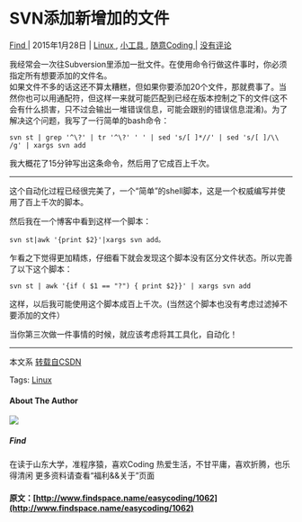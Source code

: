 #  SVN添加新增加的文件 

[ Find ](http://www.findspace.name/author/find) |  2015年1月28日  |  [ Linux ](http://www.findspace.name/category/easycoding/linux) , [ 小工具 ](http://www.findspace.name/category/easycoding/tools) , [ 随意Coding ](http://www.findspace.name/category/easycoding) |  [ 没有评论  ](http://www.findspace.name/easycoding/1062#comments)

我经常会一次往Subversion里添加一批文件。在使用命令行做这件事时，你必须指定所有想要添加的文件名。   
如果文件不多的话这还不算太糟糕，但如果你要添加20个文件，那就费事了。当然你也可以用通配符，但这样一来就可能匹配到已经在版本控制之下的文件(这不会有什么损害，只不过会输出一堆错误信息，可能会跟别的错误信息混淆)。为了解决这个问题，我写了一行简单的bash命令： 
    
    
    svn st | grep '^\?' | tr '^\?' ' ' | sed 's/[ ]*//' | sed 's/[ ]/\\ /g' | xargs svn add

我大概花了15分钟写出这条命令，然后用了它成百上千次。 

* * *

这个自动化过程已经很完美了，一个“简单”的shell脚本，这是一个权威编写并使用了百上千次的脚本。 

然后我在一个博客中看到这样一个脚本： 
    
    
    svn st|awk '{print $2}'|xargs svn add。

乍看之下觉得更加精炼，仔细看下就会发现这个脚本没有区分文件状态。所以完善了以下这个脚本： 
    
    
    svn st | awk '{if ( $1 == "?") { print $2}}' | xargs svn add  

这样，以后我可能使用这个脚本成百上千次。(当然这个脚本也没有考虑过滤掉不要添加的文件） 

当你第三次做一件事情的时候，就应该考虑将其工具化，自动化！ 

* * *

本文系 [ 转载自CSDN ](http://blog.csdn.net/spare_h/article/details/6677435)

Tags:  [ Linux ](http://www.findspace.name/tag/linux)

####  About The Author 

![](http://bcs.duapp.com/findspace//blog/201502//gravatar.png)

#####  Find 

在读于山东大学，准程序猿，喜欢Coding 热爱生活，不甘平庸，喜欢折腾，也乐得清闲 更多资料请查看“福利&&关于”页面 
#### 原文：[http://www.findspace.name/easycoding/1062](http://www.findspace.name/easycoding/1062)
